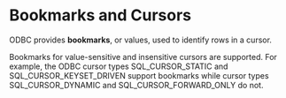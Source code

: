 <!-- loio3bde974d6c5f1014bf94aeacdd8fd3cd -->

# Bookmarks and Cursors

ODBC provides **bookmarks**, or values, used to identify rows in a cursor.

Bookmarks for value-sensitive and insensitive cursors are supported. For example, the ODBC cursor types SQL\_CURSOR\_STATIC and SQL\_CURSOR\_KEYSET\_DRIVEN support bookmarks while cursor types SQL\_CURSOR\_DYNAMIC and SQL\_CURSOR\_FORWARD\_ONLY do not.

